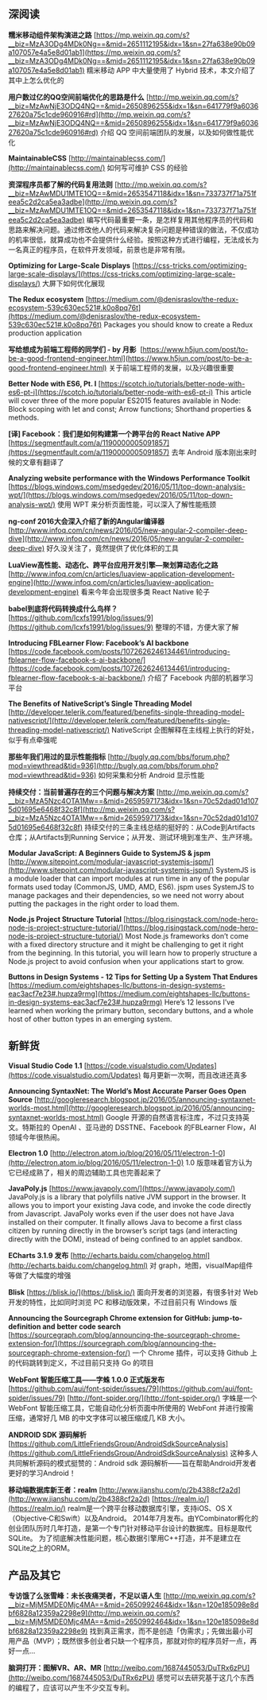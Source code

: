 ## 深阅读

**糯米移动组件架构演进之路**
[https://mp.weixin.qq.com/s?__biz=MzA3ODg4MDk0Ng==&mid=2651112195&idx=1&sn=27fa638e90b09a107057e4a5e8d01ab1](https://mp.weixin.qq.com/s?__biz=MzA3ODg4MDk0Ng==&mid=2651112195&idx=1&sn=27fa638e90b09a107057e4a5e8d01ab1)
糯米移动 APP 中大量使用了 Hybrid 技术，本文介绍了其中上怎么优化的

**用户数过亿的QQ空间前端优化的思路是什么**
[http://mp.weixin.qq.com/s?__biz=MzAwNjE3ODQ4NQ==&mid=2650896255&idx=1&sn=641779f9a603627620a75c1cde960916#rd](http://mp.weixin.qq.com/s?__biz=MzAwNjE3ODQ4NQ==&mid=2650896255&idx=1&sn=641779f9a603627620a75c1cde960916#rd)
介绍 QQ 空间前端团队的发展，以及如何做性能优化

**MaintainableCSS**
[http://maintainablecss.com/](http://maintainablecss.com/)
如何写可维护 CSS 的经验

**资深程序员都了解的代码复用法则**
[http://mp.weixin.qq.com/s?__biz=MzAwMDU1MTE1OQ==&mid=2653547118&idx=1&sn=733737f71a751feea5c2d2ca5ea3adbe](http://mp.weixin.qq.com/s?__biz=MzAwMDU1MTE1OQ==&mid=2653547118&idx=1&sn=733737f71a751feea5c2d2ca5ea3adbe)
编写代码最重要一条，是怎样复用其他程序员的代码和思路来解决问题。通过修改他人的代码来解决复杂问题是种错误的做法，不仅成功的机率很低，就算成功也不会提供什么经验。按照这种方式进行编程，无法成长为一名真正的程序员，在软件开发领域，前景也是非常有限。

**Optimizing for Large-Scale Displays**
[https://css-tricks.com/optimizing-large-scale-displays/](https://css-tricks.com/optimizing-large-scale-displays/)
大屏下如何优化展现

**The Redux ecosystem**
[https://medium.com/@denisraslov/the-redux-ecosystem-539c630ec521#.k0o8pq76t](https://medium.com/@denisraslov/the-redux-ecosystem-539c630ec521#.k0o8pq76t)
Packages you should know to create a Redux production application

**写给想成为前端工程师的同学们 - by 月影** 
[https://www.h5jun.com/post/to-be-a-good-frontend-engineer.html](https://www.h5jun.com/post/to-be-a-good-frontend-engineer.html)
关于前端工程师的发展，以及兴趣很重要

**Better Node with ES6, Pt. I**
[https://scotch.io/tutorials/better-node-with-es6-pt-i](https://scotch.io/tutorials/better-node-with-es6-pt-i)
This article will cover three of the more popular ES2015 features available in Node: Block scoping with let and const; Arrow functions; Shorthand properties & methods.

**[译] Facebook：我们是如何构建第一个跨平台的 React Native APP**
[https://segmentfault.com/a/1190000005091857](https://segmentfault.com/a/1190000005091857)
去年 Android 版本刚出来时候的文章有翻译了

**Analyzing website performance with the Windows Performance Toolkit**
[https://blogs.windows.com/msedgedev/2016/05/11/top-down-analysis-wpt/](https://blogs.windows.com/msedgedev/2016/05/11/top-down-analysis-wpt/)
使用 WPT 来分析页面性能，可以深入了解性能瓶颈

**ng-conf 2016大会深入介绍了新的Angular编译器**
[http://www.infoq.com/cn/news/2016/05/new-angular-2-compiler-deep-dive](http://www.infoq.com/cn/news/2016/05/new-angular-2-compiler-deep-dive)
好久没关注了，竟然提供了优化体积的工具

**LuaView高性能、动态化、跨平台应用开发引擎—聚划算动态化之路**
[http://www.infoq.com/cn/articles/luaview-application-development-engine](http://www.infoq.com/cn/articles/luaview-application-development-engine)
看来今年会出现很多类 React Native 轮子

**babel到底将代码转换成什么鸟样？**
[https://github.com/lcxfs1991/blog/issues/9](https://github.com/lcxfs1991/blog/issues/9)
整理的不错，方便大家了解

**Introducing FBLearner Flow: Facebook’s AI backbone**
[https://code.facebook.com/posts/1072626246134461/introducing-fblearner-flow-facebook-s-ai-backbone/](https://code.facebook.com/posts/1072626246134461/introducing-fblearner-flow-facebook-s-ai-backbone/)
介绍了 Facebook 内部的机器学习平台

**The Benefits of NativeScript’s Single Threading Model**
[http://developer.telerik.com/featured/benefits-single-threading-model-nativescript/](http://developer.telerik.com/featured/benefits-single-threading-model-nativescript/)
NativeScript 企图解释在主线程上执行的好处，似乎有点牵强呢

**那些年我们用过的显示性能指标**
[http://bugly.qq.com/bbs/forum.php?mod=viewthread&tid=936](http://bugly.qq.com/bbs/forum.php?mod=viewthread&tid=936)
如何采集和分析 Android 显示性能

**持续交付：当前普遍存在的三个问题与解决方案**
[http://mp.weixin.qq.com/s?__biz=MzA5Nzc4OTA1Mw==&mid=2659597173&idx=1&sn=70c52dad01d1075d01695e6468f32c8f](http://mp.weixin.qq.com/s?__biz=MzA5Nzc4OTA1Mw==&mid=2659597173&idx=1&sn=70c52dad01d1075d01695e6468f32c8f)
持续交付的三条主线总结的挺好的：从Code到Artifacts仓库；从Artifacts到Running Service；从开发、测试环境到准生产、生产环境。

**Modular JavaScript: A Beginners Guide to SystemJS & jspm**
[http://www.sitepoint.com/modular-javascript-systemjs-jspm/](http://www.sitepoint.com/modular-javascript-systemjs-jspm/)
SystemJS is a module loader that can import modules at run time in any of the popular formats used today (CommonJS, UMD, AMD, ES6). jspm uses SystemJS to manage packages and their dependencies, so we need not worry about putting the packages in the right order to load them.

**Node.js Project Structure Tutorial**
[https://blog.risingstack.com/node-hero-node-js-project-structure-tutorial/](https://blog.risingstack.com/node-hero-node-js-project-structure-tutorial/)
Most Node.js frameworks don’t come with a fixed directory structure and it might be challenging to get it right from the beginning. In this tutorial, you will learn how to properly structure a Node.js project to avoid confusion when your applications start to grow.

**Buttons in Design Systems - 12 Tips for Setting Up a System That Endures**
[https://medium.com/eightshapes-llc/buttons-in-design-systems-eac3acf7e23#.hupza9rmg](https://medium.com/eightshapes-llc/buttons-in-design-systems-eac3acf7e23#.hupza9rmg)
Here’s 12 lessons I’ve learned when working the primary button, secondary buttons, and a whole host of other button types in an emerging system.

## 新鲜货

**Visual Studio Code 1.1**
[https://code.visualstudio.com/Updates](https://code.visualstudio.com/Updates)
每月更新一次啊，而且改进还真多

**Announcing SyntaxNet: The World’s Most Accurate Parser Goes Open Source**
[http://googleresearch.blogspot.jp/2016/05/announcing-syntaxnet-worlds-most.html](http://googleresearch.blogspot.jp/2016/05/announcing-syntaxnet-worlds-most.html)
Google 开源的自然语言标注库，不过只支持英文。特斯拉的 OpenAI 、亚马逊的 DSSTNE、Facebook 的FBLearner Flow，AI 领域今年很热闹。

**Electron 1.0**
[http://electron.atom.io/blog/2016/05/11/electron-1-0](http://electron.atom.io/blog/2016/05/11/electron-1-0)
1.0 版意味着官方认为它已经成熟了，相关的周边辅助工具也完善起来了

**JavaPoly.js**
[https://www.javapoly.com/](https://www.javapoly.com/)
JavaPoly.js is a library that polyfills native JVM support in the browser. It allows you to import your existing Java code, and invoke the code directly from Javascript. JavaPoly works even if the user does not have Java installed on their computer. It finally allows Java to become a first class citizen by running directly in the browser’s script tags (and interacting directly with the DOM), instead of being confined to an applet sandbox.

**ECharts 3.1.9 发布**
[http://echarts.baidu.com/changelog.html](http://echarts.baidu.com/changelog.html)
对 graph，地图，visualMap组件等做了大幅度的增强

**Blisk**
[https://blisk.io/](https://blisk.io/)
面向开发者的浏览器，有很多针对 Web 开发的特性，比如同时浏览 PC 和移动版效果，不过目前只有 Windows 版

**Announcing the Sourcegraph Chrome extension for GitHub: jump-to-definition and better code search**
[https://sourcegraph.com/blog/announcing-the-sourcegraph-chrome-extension-for/](https://sourcegraph.com/blog/announcing-the-sourcegraph-chrome-extension-for/)
一个 Chrome 插件，可以支持 Github 上的代码跳转到定义，不过目前只支持 Go 的项目

**WebFont 智能压缩工具——字蛛 1.0.0 正式版发布**
[https://github.com/aui/font-spider/issues/79](https://github.com/aui/font-spider/issues/79)
[http://font-spider.org/](http://font-spider.org/)
字蛛是一个 WebFont 智能压缩工具，它能自动化分析页面中所使用的 WebFont 并进行按需压缩，通常好几 MB 的中文字体可以被压缩成几 KB 大小。

**ANDROID SDK 源码解析**
[https://github.com/LittleFriendsGroup/AndroidSdkSourceAnalysis](https://github.com/LittleFriendsGroup/AndroidSdkSourceAnalysis)
这种多人共同解析源码的模式挺赞的：Android sdk 源码解析——旨在帮助Android开发者更好的学习Android！

**移动端数据库新王者：realm**
[http://www.jianshu.com/p/2b4388cf2a2d](http://www.jianshu.com/p/2b4388cf2a2d)
[https://realm.io/](https://realm.io/)
realm是一个跨平台移动数据库引擎，支持iOS、OS X（Objective‑C和Swift）以及Android。
2014年7月发布。由YCombinator孵化的创业团队历时几年打造，是第一个专门针对移动平台设计的数据库。目标是取代SQLite。
为了彻底解决性能问题，核心数据引擎用C++打造，并不是建立在SQLite之上的ORM。

## 产品及其它

**专访饿了么张雪峰：未长夜痛哭者，不足以语人生**
[http://mp.weixin.qq.com/s?__biz=MjM5MDE0Mjc4MA==&mid=2650992464&idx=1&sn=120e185098e8dbf6828a12359a2298e9](http://mp.weixin.qq.com/s?__biz=MjM5MDE0Mjc4MA==&mid=2650992464&idx=1&sn=120e185098e8dbf6828a12359a2298e9)
找到真正需求，而不是创造「伪需求」；先做出最小可用产品（MVP）；既然很多创业者只缺一个程序员，那就对你的程序员好一点，再好一点…

**脑洞打开：图解VR、AR、MR**
[http://weibo.com/1687445053/DuTRx6zPU](http://weibo.com/1687445053/DuTRx6zPU)
感觉可以去研究基于这几个东西的编程了，应该可以产生不少交互专利。